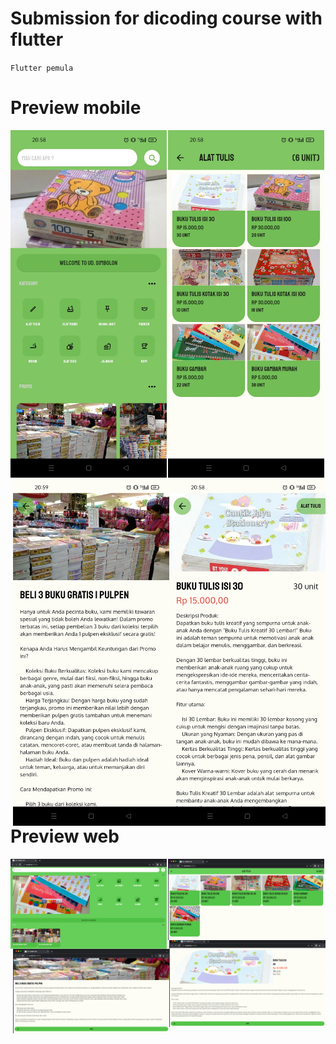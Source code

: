 # Submission for dicoding course with flutter
`Flutter pemula`

# Preview mobile
<p align="center">
  <img src="/images/mobile_home.png" width="250" align="left"  alt="Splash Screen">
  <img src="/images/mobile_list_item.png" width="250" align="center" alt="Home Screen">
  <img src="/images/mobile_detail_item.png" width="250" align="right"  alt="Detail Screen">
  <img src="/images/mobile_detail_promo.png" width="250" align="right"  alt="Detail Screen">
</p>

# Preview web
<p align="center">
  <img src="/images/web_home.png" width="250" align="left"  alt="Splash Screen">
  <img src="/images/web_list_item.png" width="250" align="center" alt="Home Screen">
  <img src="/images/web_detail_item.png" width="250" align="right"  alt="Detail Screen">
  <img src="/images/web_detail_promo.png" width="250" align="right"  alt="Detail Screen">
</p>